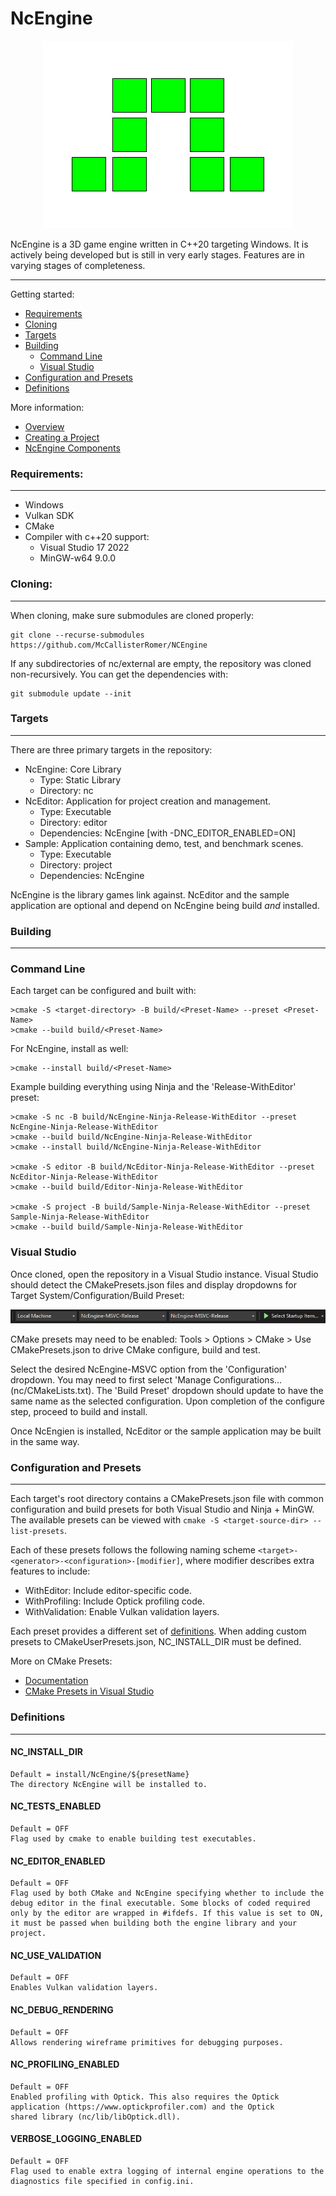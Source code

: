 # NcEngine

<p align="center">
  <img src="docs/Logo.png" />
</p>

NcEngine is a 3D game engine written in C++20 targeting Windows. It is actively being developed but is still in very early stages. Features are in varying stages of completeness.

-----------
Getting started:
* [Requirements](#requirements)
* [Cloning](#cloning)
* [Targets](#targets)
* [Building](#building)
    * [Command Line](#command-line)
    * [Visual Studio](#visual-studio)
* [Configuration and Presets](#configuration)
* [Definitions](#definitions)

[1]: <#command line>

More information:
* [Overview](docs/Overview.md)
* [Creating a Project](docs/CreatingAProject.md)
* [NcEngine Components](docs/EngineComponents.md)


### Requirements:
----------------
* Windows
* Vulkan SDK
* CMake
* Compiler with c++20 support:
    * Visual Studio 17 2022
    * MinGW-w64 9.0.0

### Cloning:
------------
When cloning, make sure submodules are cloned properly:

```
git clone --recurse-submodules https://github.com/McCallisterRomer/NCEngine
```

If any subdirectories of nc/external are empty, the repository was cloned non-recursively. You can get the dependencies with:
```
git submodule update --init
```

### Targets
----------
There are three primary targets in the repository:
* NcEngine: Core Library
    * Type: Static Library
    * Directory: nc
* NcEditor: Application for project creation and management.
    * Type: Executable
    * Directory: editor
    * Dependencies: NcEngine [with -DNC_EDITOR_ENABLED=ON]
* Sample: Application containing demo, test, and benchmark scenes.
    * Type: Executable
    * Directory: project
    * Dependencies: NcEngine

NcEngine is the library games link against. NcEditor and the sample application are optional and depend on NcEngine being build *and* installed.

### Building
------------
### Command Line
Each target can be configured and built with:
```
>cmake -S <target-directory> -B build/<Preset-Name> --preset <Preset-Name>
>cmake --build build/<Preset-Name>
```

For NcEngine, install as well:
```
>cmake --install build/<Preset-Name>
```

Example building everything using Ninja and the 'Release-WithEditor' preset:
```
>cmake -S nc -B build/NcEngine-Ninja-Release-WithEditor --preset NcEngine-Ninja-Release-WithEditor
>cmake --build build/NcEngine-Ninja-Release-WithEditor
>cmake --install build/NcEngine-Ninja-Release-WithEditor

>cmake -S editor -B build/NcEditor-Ninja-Release-WithEditor --preset NcEditor-Ninja-Release-WithEditor
>cmake --build build/Editor-Ninja-Release-WithEditor

>cmake -S project -B build/Sample-Ninja-Release-WithEditor --preset Sample-Ninja-Release-WithEditor
>cmake --build build/Sample-Ninja-Release-WithEditor
```

### Visual Studio
Once cloned, open the repository in a Visual Studio instance. Visual Studio should detect the CMakePresets.json files and display dropdowns for Target System/Configuration/Build Preset:

<p align="center">
  <img src="docs/visual_studio_control.png" />
</p>

CMake presets may need to be enabled: Tools > Options > CMake > Use CMakePresets.json to drive CMake configure, build and test.

Select the desired NcEngine-MSVC option from the 'Configuration' dropdown. You may need to first select 'Manage Configurations... (nc/CMakeLists.txt). The 'Build Preset' dropdown should update to have the same name as the selected configuration. Upon completion of the configure step, proceed to build and install.

Once NcEngien is installed, NcEditor or the sample application may be built in the same way.

### Configuration and Presets
----------------------------
Each target's root directory contains a CMakePresets.json file with common configuration and build presets for both Visual Studio and Ninja + MinGW. The available presets can be viewed with `cmake -S <target-source-dir> --list-presets`.

Each of these presets follows the following naming scheme `<target>-<generator>-<configuration>-[modifier]`, where modifier describes extra features to include:
* WithEditor: Include editor-specific code.
* WithProfiling: Include Optick profiling code.
* WithValidation: Enable Vulkan validation layers.

Each preset provides a different set of [definitions](#definitions). When adding custom presets to CMakeUserPresets.json, NC_INSTALL_DIR must be defined.

More on CMake Presets:
* [Documentation](https://cmake.org/cmake/help/latest/manual/cmake-presets.7.html)
* [CMake Presets in Visual Studio](https://docs.microsoft.com/en-us/cpp/build/cmake-presets-vs?view=msvc-170)

### Definitions
--------------
#### NC_INSTALL_DIR
    Default = install/NcEngine/${presetName}
    The directory NcEngine will be installed to.

#### NC_TESTS_ENABLED
    Default = OFF
    Flag used by cmake to enable building test executables.

#### NC_EDITOR_ENABLED
    Default = OFF
    Flag used by both CMake and NcEngine specifying whether to include the debug editor in the final executable. Some blocks of coded required only by the editor are wrapped in #ifdefs. If this value is set to ON, it must be passed when building both the engine library and your project.

#### NC_USE_VALIDATION
    Default = OFF
    Enables Vulkan validation layers.

#### NC_DEBUG_RENDERING
    Default = OFF
    Allows rendering wireframe primitives for debugging purposes.

#### NC_PROFILING_ENABLED
    Default = OFF
    Enabled profiling with Optick. This also requires the Optick application (https://www.optickprofiler.com) and the Optick
    shared library (nc/lib/libOptick.dll).

#### VERBOSE_LOGGING_ENABLED
    Default = OFF
    Flag used to enable extra logging of internal engine operations to the diagnostics file specified in config.ini.

